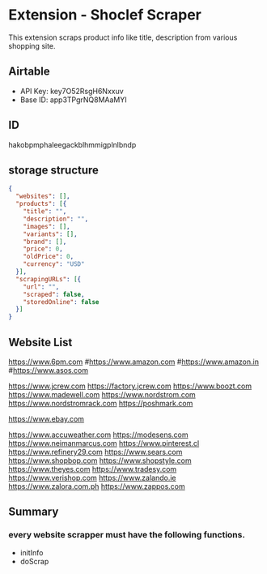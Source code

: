 # Extension - Shoclef Scraper

This extension scraps product info like title, description from various shopping site.


## Airtable
- API Key: key7O52RsgH6Nxxuv
- Base ID: app3TPgrNQ8MAaMYI

## ID
hakobpmphaleegackblhmmigplnlbndp

## storage structure

```json
{
  "websites": [],
  "products": [{
    "title": "",
    "description": "",
    "images": [],
    "variants": [],
    "brand": [],
    "price": 0,
    "oldPrice": 0,
    "currency": "USD"
  }],
  "scrapingURLs": [{
    "url": "",
    "scraped": false,
    "storedOnline": false
  }]
}
```


## Website List

https://www.6pm.com
#https://www.amazon.com
#https://www.amazon.in
#https://www.asos.com

https://www.jcrew.com
https://factory.jcrew.com
https://www.boozt.com
https://www.madewell.com
https://www.nordstrom.com
https://www.nordstromrack.com
https://poshmark.com



https://www.ebay.com

https://www.accuweather.com
https://modesens.com
https://www.neimanmarcus.com
https://www.pinterest.cl
https://www.refinery29.com
https://www.sears.com
https://www.shopbop.com
https://www.shopstyle.com
https://www.theyes.com
https://www.tradesy.com
https://www.verishop.com
https://www.zalando.ie
https://www.zalora.com.ph
https://www.zappos.com




## Summary
### every website scrapper must have the following functions.

- initInfo
- doScrap


